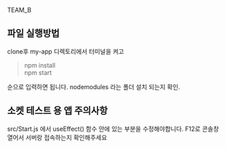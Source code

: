 TEAM_B

## 파일 실행방법 
clone후 my-app 디렉토리에서 터미널을 켜고 


> npm install  
> npm start  


순으로 입력하면 됩니다. nodemodules 라는 폴더 설치 되는지 확인.  


## 소켓 테스트 용 앱 주의사항

src/Start.js 에서 useEffect() 함수 안에 있는 부분을 수정해야합니다.
F12로 콘솔창 열어서 서버랑 접속하는지 확인해주세요
